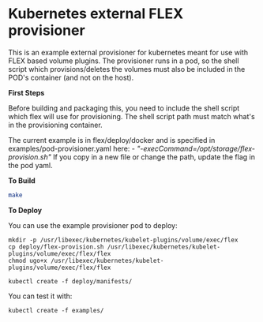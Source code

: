 # Kubernetes external FLEX provisioner

This is an example external provisioner for kubernetes meant for use with FLEX based volume plugins.  The provisioner runs in a pod, so the shell script which provisions/deletes the volumes must also be included in the POD's container (and not on the host).

**First Steps**

Before building and packaging this, you need to include the shell script which flex will use for provisioning.  The shell script path must match what's in the provisioning container.

The current example is in flex/deploy/docker and is specified in examples/pod-provisioner.yaml here:
*- "-execCommand=/opt/storage/flex-provision.sh"*
If you copy in a new file or change the path, update the flag in the pod yaml.

**To Build**

```bash
make
```

**To Deploy**

You can use the example provisioner pod to deploy:

```
mkdir -p /usr/libexec/kubernetes/kubelet-plugins/volume/exec/flex
cp deploy/flex-provision.sh /usr/libexec/kubernetes/kubelet-plugins/volume/exec/flex/flex
chmod ugo+x /usr/libexec/kubernetes/kubelet-plugins/volume/exec/flex/flex

kubectl create -f deploy/manifests/
```

You can test it with:
```
kubectl create -f examples/
```
